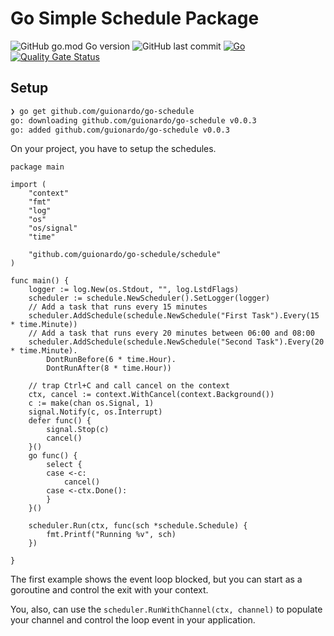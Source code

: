 # Go Simple Schedule Package

![GitHub go.mod Go version](https://img.shields.io/github/go-mod/go-version/guionardo/go-schedule)
![GitHub last commit](https://img.shields.io/github/last-commit/guionardo/go-schedule)
[![Go](https://github.com/guionardo/go-schedule/actions/workflows/go.yml/badge.svg)](https://github.com/guionardo/go-schedule/actions/workflows/go.yml)
[![Quality Gate Status](https://sonarcloud.io/api/project_badges/measure?project=guionardo_go-schedule&metric=alert_status)](https://sonarcloud.io/summary/new_code?id=guionardo_go-schedule)


## Setup

```bash
❯ go get github.com/guionardo/go-schedule
go: downloading github.com/guionardo/go-schedule v0.0.3
go: added github.com/guionardo/go-schedule v0.0.3
```

On your project, you have to setup the schedules.

```golang
package main

import (
	"context"
	"fmt"
    "log"
	"os"
	"os/signal"
	"time"

	"github.com/guionardo/go-schedule/schedule"
)

func main() {
	logger := log.New(os.Stdout, "", log.LstdFlags)
	scheduler := schedule.NewScheduler().SetLogger(logger)
	// Add a task that runs every 15 minutes
	scheduler.AddSchedule(schedule.NewSchedule("First Task").Every(15 * time.Minute))
	// Add a task that runs every 20 minutes between 06:00 and 08:00
	scheduler.AddSchedule(schedule.NewSchedule("Second Task").Every(20 * time.Minute).
		DontRunBefore(6 * time.Hour).
		DontRunAfter(8 * time.Hour))

	// trap Ctrl+C and call cancel on the context
	ctx, cancel := context.WithCancel(context.Background())
	c := make(chan os.Signal, 1)
	signal.Notify(c, os.Interrupt)
	defer func() {
		signal.Stop(c)
		cancel()
	}()
	go func() {
		select {
		case <-c:
			cancel()
		case <-ctx.Done():
		}
	}()

	scheduler.Run(ctx, func(sch *schedule.Schedule) {
		fmt.Printf("Running %v", sch)
	})

}
```

The first example shows the event loop blocked, but you can start as a goroutine and control the exit with your context.

You, also, can use the ```scheduler.RunWithChannel(ctx, channel)``` to populate your channel and control the loop event in your application.